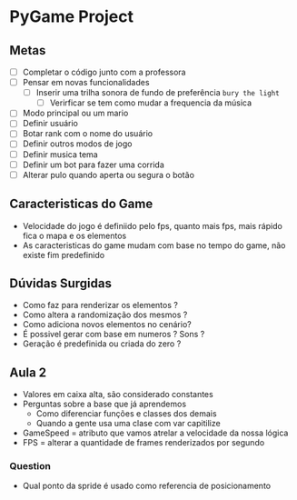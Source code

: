 # PyGame Project

## Metas

- [ ] Completar o código junto com a professora
- [ ] Pensar em novas funcionalidades
  - [ ] Inserir uma trilha sonora de fundo de preferência `bury the light`
    - [ ] Verirficar se tem como mudar a frequencia da música
- [ ] Modo principal ou um mario
- [ ] Definir usuário
- [ ] Botar rank com o nome do usuário
- [ ] Definir outros modos de jogo
- [ ] Definir musica tema
- [ ] Definir um bot para fazer uma corrida
- [ ] Alterar pulo quando aperta ou segura o botão
  
## Caracteristicas do Game

- Velocidade do jogo é definiido pelo fps, quanto mais fps, mais rápido fica o mapa e os elementos
- As caracteristicas do game mudam com base no tempo do game, não existe fim predefinido

## Dúvidas Surgidas

- Como faz para renderizar os elementos ?
- Como altera a randomização dos mesmos ?
- Como adiciona novos elementos no cenário?
- É possivel gerar com base em numeros ? Sons ?
- Geração é predefinida ou criada do zero ?

## Aula 2

- Valores em caixa alta, são considerado constantes
- Perguntas sobre a base que já aprendemos
  - Como diferenciar funções e classes dos demais
  - Quando a gente usa uma clase com var capitilize
- GameSpeed = atributo que vamos atrelar a velocidade da nossa lógica
- FPS = alterar a quantidade de frames renderizados por segundo

### Question

- Qual ponto da spride é usado como referencia de posicionamento
